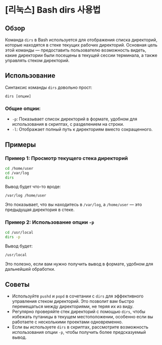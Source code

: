 # [리눅스] Bash dirs 사용법

## Обзор
Команда `dirs` в Bash используется для отображения списка директорий, которые находятся в стеке текущих рабочих директорий. Основная цель этой команды — предоставить пользователю возможность видеть, какие директории были посещены в текущей сессии терминала, а также управлять стеком директорий.

## Использование
Синтаксис команды `dirs` довольно прост:

```
dirs [опции]
```

### Общие опции:
- `-p`: Показывает список директорий в формате, удобном для использования в скриптах, с разделением на строки.
- `-l`: Отображает полный путь к директориям вместо сокращенного.

## Примеры
### Пример 1: Просмотр текущего стека директорий
```bash
cd /home/user
cd /var/log
dirs
```
Вывод будет что-то вроде:
```
/var/log /home/user
```
Это показывает, что вы находитесь в `/var/log`, а `/home/user` — это предыдущая директория в стеке.

### Пример 2: Использование опции `-p`
```bash
cd /usr/local
dirs -p
```
Вывод будет:
```
/usr/local
```
Это полезно, если вам нужно получить вывод в формате, удобном для дальнейшей обработки.

## Советы
- Используйте `pushd` и `popd` в сочетании с `dirs` для эффективного управления стеком директорий. Это позволит вам быстро перемещаться между директориями, не теряя их из виду.
- Регулярно проверяйте стек директорий с помощью `dirs`, чтобы избежать путаницы в текущем местоположении, особенно если вы работаете с несколькими проектами одновременно.
- Если вы используете `dirs` в скриптах, рассмотрите возможность использования опции `-p`, чтобы получить более предсказуемый вывод.